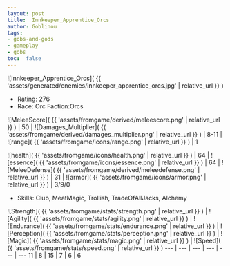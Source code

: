 ```yaml
---
layout: post
title:  Innkeeper_Apprentice_Orcs
author: Goblinou
tags:
- gobs-and-gods
- gameplay
- gobs
toc:  false
---
```


![Innkeeper_Apprentice_Orcs]( {{ 'assets/generated/enemies/innkeeper_apprentice_orcs.jpg' | relative_url }} )
- Rating: 276
- Race: Orc  Faction:Orcs

![MeleeScore]( {{ 'assets/fromgame/derived/meleescore.png' | relative_url }} ) | 50 | ![Damages_Multiplier]( {{ 'assets/fromgame/derived/damages_multiplier.png' | relative_url }} ) | 8-11 | ![range]( {{ 'assets/fromgame/icons/range.png' | relative_url }} ) | 1


![health]( {{ 'assets/fromgame/icons/health.png' | relative_url }} ) | 64 | ![essence]( {{ 'assets/fromgame/icons/essence.png' | relative_url }} ) | 64 | ![MeleeDefense]( {{ 'assets/fromgame/derived/meleedefense.png' | relative_url }} ) | 31 | ![armor]( {{ 'assets/fromgame/icons/armor.png' | relative_url }} ) | 3/9/0

* Skills: Club, MeatMagic, Trollish, TradeOfAllJacks, Alchemy

![Strength]( {{ 'assets/fromgame/stats/strength.png' | relative_url }} ) | ![Agility]( {{ 'assets/fromgame/stats/agility.png' | relative_url }} ) | ![Endurance]( {{ 'assets/fromgame/stats/endurance.png' | relative_url }} ) | ![Perception]( {{ 'assets/fromgame/stats/perception.png' | relative_url }} ) | ![Magic]( {{ 'assets/fromgame/stats/magic.png' | relative_url }} ) | ![Speed]( {{ 'assets/fromgame/stats/speed.png' | relative_url }} )
--- | --- | --- | --- | --- | ---
11 | 8 | 15 | 7 | 6 | 6
